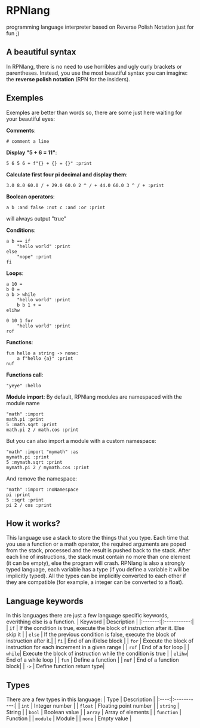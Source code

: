 # RPNlang
programming language interpreter based on Reverse Polish Notation just for fun ;)


## A beautiful syntax
In RPNlang, there is no need to use horribles and ugly curly brackets or parentheses. Instead, you use the most beautiful syntax you can imagine: the **reverse polish notation** (RPN for the insiders).

## Exemples
Exemples are better than words so, there are some just here waiting for your beautiful eyes:

**Comments**:
```
# comment a line
```

**Display "5 + 6 = 11"**:
```
5 6 5 6 + f"{} + {} = {}" :print
```

**Calculate first four pi decimal and display them**:
```
3.0 8.0 60.0 / + 29.0 60.0 2 ^ / + 44.0 60.0 3 ^ / + :print
```

**Boolean operators**:
```
a b :and false :not c :and :or :print
```
will always output "true"

**Conditions**:
```
a b == if
	"hello world" :print 
else
	"nope" :print
fi
```

**Loops**:
```
a 10 =
b 0 =
a b > while
	"hello world" :print
	b b 1 + =
elihw
```

```
0 10 1 for
	"hello world" :print
rof
```


**Functions**:
```
fun hello a string -> none:
	a f"hello {a}" :print
nuf
```

**Functions call**:
```
"yeye" :hello
```

**Module import**:
By default, RPNlang modules are namespaced with the module name
```
"math" :import
math.pi :print
5 :math.sqrt :print
math.pi 2 / math.cos :print
```

But you can also import a module with a custom namespace:
```
"math" :import "mymath" :as
mymath.pi :print
5 :mymath.sqrt :print
mymath.pi 2 / mymath.cos :print
```

And remove the namespace:
```
"math" :import :noNamespace
pi :print
5 :sqrt :print
pi 2 / cos :print
```


## How it works?
This language use a stack to store the things that you type. Each time that you use a function or a math operator, the required arguments are poped from the stack, processed and the result is pushed back to the stack. After each line of instructions, the stack must contain no more than one element (it can be empty), else the program will crash.
RPNlang is also a strongly typed language, each variable has a type (if you define a variable it will be implicitly typed). All the types can be implicitly converted to each other if they are compatible (for example, a integer can be converted to a float).

## Language keywords
In this languages there are just a few language specific keywords, everithing else is a function.
| Keyword | Description |
|:-------:|:-----------:|
|  `if`   | If the condition is true, execute the block of instruction after it. Else skip it |
| `else`  | If the previous condition is false, execute the block of instruction after it.|
|  `fi`   | End of an if/else block |
|  `for`  | Execute the block of instruction for each increment in a given range |
|  `rof`  | End of a for loop |
|  `while`| Execute the block of instruction while the condition is true |
|  `elihw`| End of a while loop |
|  `fun`  | Define a function |
|  `nuf`  | End of a function block|
|  `->`   | Define function return type|

## Types
There are a few types in this language:
| Type | Description |
|:----:|:-----------:|
| `int` | Integer number |
| `float` | Floating point number |
| `string` | String |
| `bool` | Boolean value |
| `array` | Array of elements |
| `function` | Function |
| `module` | Module |
| `none` | Empty value |
